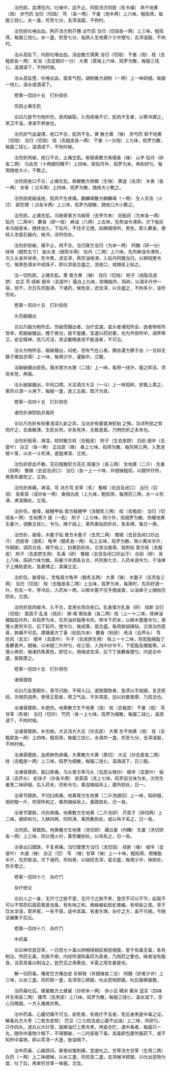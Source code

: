 <!-- { "loadSidebar": true } -->
　　治伤损，血滞在内，吐唾中，血不止。阿胶汤方阿胶（炙令燥） 熟干地黄（焙） 赤芍药 当归（切焙） 芎 （各一两） 干姜（炮半两）上六味，粗捣筛，每服三钱匕。水一盏，煎至七分，去滓温服，不拘时。

　　治伤损吐唾出血。荆芥汤方荆芥穗 淡竹茹 当归（切焙各一两）上三味，粗捣筛，每服三钱匕。水一盏，煎至七分，临熟入生地黄汁少许搅匀，去滓温服，不拘时。

　　治从高坠下，内损吐唾出血。消血散方蒲黄 当归（切焙） 干姜（炮） 桂（去粗皮各一两） 虻虫（去足翅炒一分） 大黄（蒸锉上六味，捣罗为散，每服三钱匕，温酒调下，不拘时候。

　　治从高坠堕，吐唾出血，面青气短。胡粉散方胡粉（一两）上一味研细，每服一钱匕，温水或酒调下。

　　卷第一百四十五　打扑损伤

　　伤损止痛生肌

　　论曰凡肢节为物所伤，皮肉破裂，久而疼痛不已，肌肉不生者，以寒冷搏之，荣卫不温，津液不养故也。

　　治伤折气血凝滞，疮口不合，肌肉不生。黄 散方黄 （锉） 赤芍药 熟干地黄（切焙） 当归（切焙） 桂（去粗皮各一两） 干姜（一分炮）上九味，捣罗为散，每服二钱匕，温酒调下，不拘时候。

　　治伤折肉破，疮口不合，止痛生肌。紫檀香敷方紫檀香（锉） 山芋 铅丹（研各二两） 马齿苋（十两细切曝干）上四味，除铅丹外，捣罗为末，再和研匀，每用随疮大小，干敷之。

　　治伤损疮口不合，止痛生肌。槟榔散方槟榔（生锉） 黄连（去须） 木香（各一两） 龙骨（ 过半两）上四味，捣罗为散，随疮大小敷之。

　　治伤损皮破成疮，肌肉不生疼痛。麒麟竭散方麒麟竭（一两） 生人牙齿（火 过） 密陀僧（ 过各半两）上三味，捣罗为细散，随疮口大小敷之。

　　治伤损，止痛生肌。乌贼骨膏方乌贼骨（去甲为末） 旧船灰（为末各一两） 铅丹（二两半） 麝香（研一钱） 麻油（八两）上五味，先熬油令沸熟，次下船灰末乌贼骨末，搅转良久，下铅丹，不住手又搅，如稀稠得所，黑色，即入麝香，便倾入浓瓷石器内，候冷，涂所伤处。

　　治伤折损破，痛不止，肉不合。当归膏方当归（为末一两） 阿魏（研一分） 绯帛（细剪五寸） 胎头发（细剪半两） 铅丹（二两）上六味，先煎麻油令沸热，次入头发并绯帛，煎令焦，滤去滓，再煎油候沸，入铅丹阿魏当归，以柳枝搅令匀，候黑色滴水中成珠子，即以浓瓷合盛之，涂疮口，或摊纸上贴之。

　　治一切伤损，止痛生肌。黄 膏方黄 （锉） 当归（切焙） 附子（炮裂去皮脐） 白芷 芎 续断 细辛（去苗叶）薤白上九味，除猪脂外、捣碎，以酒半升拌一宿、焙干。次日先煎脂沸，下诸药，候色变，滤去滓，以合盛之，不拘多少，涂所伤处。

　　卷第一百四十五　打扑损伤

　　头伤脑髓出

　　论曰凡脑为物所击，伤破而髓出者，治疗宜速。盖头者诸阳所会，囟者物有所受命，若脑破髓出，稽于救治，毙不旋踵，宜速以药封裹，勿为外邪所中，调养荣卫，安定精神，庶几可活，其证戴眼直视不能语者，不可治。

　　治头为物所击，脑破髓出，闷绝，但有气在心者。豚血灌方豚子血（一合如无豚子猪血亦得）上一味，每用少许，灌脑中，立醒。

　　治脑破髓出欲死。服水银方水银（二钱）上一味，每用一钱许，服之即活，须臾未觉，再服。

　　治头破脑髓出，中风口噤。大豆酒方大豆（一斗）上一味捣碎，安甑上蒸之，乘热以酒一斗淋下，每服一盏，连三五服，取汗为效。

　　卷第一百四十五　打扑损伤

　　诸伤折淋熨贴并膏药

　　论曰凡伤折有轻重浅深久新之异。治法亦有服食淋熨贴 之殊。当详所损之势而疗之，去毒散滞，生肌长肉，亦各有序，无致差紊。乃明伤折之本末也。

　　治伤折筋骨，淋渫。桂附散方桂（去粗皮） 附子（生去皮脐） 白矾 细辛（去苗叶） 白芷（各一两） 五加皮（锉） 桑上七味，捣筛为散，每剂用三两，入葱连根十茎，以水一斗煎沸，遂旋淋渫、立效。

　　治伤折瘀血不散。芫花粗散熨方芫花 原蚕沙（各三两） 生地黄（二斤） 生姜（四两） 蜀椒（去目及闭口） 当归（各一上一十味，并细锉粗捣，以醋拌炒热，用青布裹熨之，立效。

　　治伤折疼痛，淋渫。芎 汤方芎 甘草（炙） 蜀椒（去目及闭口） 当归（切焙） 吴茱萸（浸炒各一两） 桑根白皮（上九味，粗捣筛，每用药三两，水一斗煎沸，淋渫痛处，立效。

　　治折伤，接骨。鲮鲤甲贴 膏方鲮鲤甲（涂醋炙三两） 桂（去粗皮） 当归（切焙各一两） 生地黄汁 面（一匙） 附子（上七味，除汁外，捣细罗为散，热暖地黄生姜汁，调散五钱匕，令匀，摊于绢上，乘热裹贴损折处，急系缚，每日一换。

　　治伤折，接骨。木鳖子贴 膏方木鳖子（去壳二两） 蜀椒（去目及闭口炒出汗） 虎胫骨（酒炙） 龟甲（醋炙各一两） 松上五味，捣罗为散，用小黄米半升，作稠粥，调药五钱，摊于绢上，封裹损折处，立效治接骨。桂附贴 膏方桂（去粗皮） 附子（去皮脐生用） 乳香（研） 蜀椒（去目及闭口炒出汗） 白矾（碎） 吴上八味，捣研六味为散，将姜汁并酒各五合，共煎取七合，入药末调令匀，于油单子上摊贴患处，急裹缚之，其痛立定。

　　治折伤，接骨贴 。灵龟膏方龟甲（醋炙五两） 大黄（锉） 木鳖子（去壳各三两） 当归（切焙） 桂（去粗皮各二两）上五味，捣罗为末，每用时，先将好酒一升，煎去一半，停冷后，入药末一两，以柳木篦不住手搅成膏，以油单子上摊贴伤损处，立效。

　　治伤折皮肉破冷，久不合，宜用长肉合疮口。乳香膏方乳香（研） 续断 当归（切焙） 莨菪子 乱发（烧灰） 骐 竭 熏陆香（各二两）桂（上一十二味，除麻油猪脂铅丹外，并捣罗为末，先煎油并脂等令热，停冷下药末，以柳木篦搅令匀，用慢火更煎半日，后下铅丹，搅令匀，候成膏，瓷合盛。每用故绢摊贴，立效治伤筋骨，肿痛不可忍。摩痛膏方丁香（别捣为末） 麝香（别研） 羌活（去芦头） 芎 防风（去叉） 细辛（去苗叶） 牛子（去皮脐生用） 栝上一十二味，除驼脂猪脂丁香麝香外，细锉。以米醋二升拌匀，经三宿，入铛中炒令干。下驼脂及猪脂等。以慢火再煎，候诸药焦黄色，即住火。用绵滤去滓，后下丁香麝香搅匀，内瓷合中盛，旋取摩之。

　　卷第一百四十五　打扑损伤

　　诸骨蹉跌

　　论曰凡坠堕颠扑，骨节闪脱，不得入臼。遂致蹉跌者，急须以手揣搦，复还枢纽，次用药调养，使骨正筋柔，荣卫气血，不失常度，加以封裹膏摩，乃其法也。

　　治诸骨蹉跌，补绝伤。地黄散方生干地黄（焙） 桂（去粗皮） 干姜（炮） 芎 甘草（炙锉） 当归（切炒） 芍药（各一上七味，捣罗为细散，每服二钱匕，温酒调下，不拘时候。

　　治诸骨蹉跌，补伤绝。大豆汤方大豆（炒去皮） 大黄 生干地黄（焙） 桂（去粗皮各一两）上四味，粗捣筛，每服三钱匕，水酒共一盏，煎至七分，去滓温服，不拘时候。

　　治诸骨蹉跌，血瘀肿热疼痛。大黄散方大黄（蒸切） 大豆（炒去皮各二两） 桂（去粗皮一两）上三味，捣罗为细散，每服二钱匕，温酒调下，日三服。

　　治诸骨蹉跌，脱臼疼痛。乌头膏方草乌头（去皮尖锉炒） 细辛（去苗叶） 独活（去芦头） 蛇床子（炒各半两） 吴茱萸（洗上七味，捣罗前五味为末，次将生姜葱二味研细，后入药末，同和令匀，乘湿摊绢帛上，裹所损处，日一。

　　治骨节蹉跌，不归臼疼痛。地黄膏方生地黄（二斤洗细切）上一味，捣研细，用好醋一斤，煎得所和之，乘热摊绢帛上，裹蹉跌处，日一易。

　　治骨节蹉跌，内伤疼痛。地黄敷方生地黄（二斤洗研） 芥菜子（研四两）上二味，细研和匀，入酥四两，同煎沸，乘热敷损处，或以帛子系之，日一易。

　　治伤损，骨蹉跌。地黄罨方生地黄（洗切研） 藏瓜姜（内糟） 生姜（洗切研各一两）上三味，同以慢火炒，乘热罨损处，以帛系之，日一易。

　　治骨出臼蹉跌，不复疼痛。当归膏摩方当归（洗切焙） 续断（锉） 细辛（去苗叶） 木通（锉） 白芷（切） 芎 （锉）甘草（锉）上一十味，粗捣筛，用猪脂半斤，先煎取油，次下诸药，煎如膏，以绢绞去滓，瓷合盛，每用少许，抹损处，热手摩之。

　　卷第一百四十六　杂疗门

　　杂疗统论

　　论曰人之一身，无尺寸之肤不爱，无尺寸之肤不养，食饮不可以不节，起居不可以不常药石蔬茹禽兽虫鱼，有失味之和，蜘蛛蜈蚣蚊虻蜂蝎，有咂肤之患。至于饮水涉溪，穿井冢，一有不慎，适中其毒，有害生理，杂疗之方，盖不可阙。今随证编集于后云。

　　卷第一百四十六　杂疗门

　　中药毒

　　论曰神农尝百草，一日而七十毒以辨相得相反相恶相畏，至于有毒无毒，各有制治，然药无毒，则疾不瘳。内经所谓知毒药为真者，乃用药之要也。昧者误有服食，当究其毒以制治之。犹巴豆之用黄连，半夏之用生姜是也。

　　解一切药毒。椿皮饮方椿白皮 东柳枝（并细锉各二合） 阿魏（好者少许）上三味，以水三盏，同煎取一盏，去滓空心顿服，吐出恶物即瘥。吐后服蜂窠散。

　　治药毒吐后。蜂窠散方土蜂窠（炒研末一两） 赤小豆 糯米 粟米 蓝实（四味并生用各二两） 猪苓（去黑皮）上八味，捣罗为散，每服三钱匕，温水调下，空心日晚服。一方入猪粪炒焦。

　　治中药毒，心腹切痛不可当，欲死者，有救疗不及者，死后身黑是中毒之证。解毒丸方大枣（二枚去皮核） 巴豆（三七粒去皮心膜不出油）上二味，共研匀，只作四丸，逐丸以大针穿，就麻油灯上熏令黑，用瓷合贮，遇中毒者，每服只一丸，随所中毒物汁咽下，不得嚼破，一二时辰取下毒，其毒即包裹所服药下，或不知所中毒物，即以茶清一大盏，放温咽下。

　　治中药毒，心膈烦闷，甚者如锥刺痛，宜速吐之。甘草汤方甘草（生用二两） 白药（一两）上二味细锉，以水三盏，同煎至二盏，去滓候冷顿服，以吐出恶物为度，吐了后，再单煎甘草一味服，尤佳。

